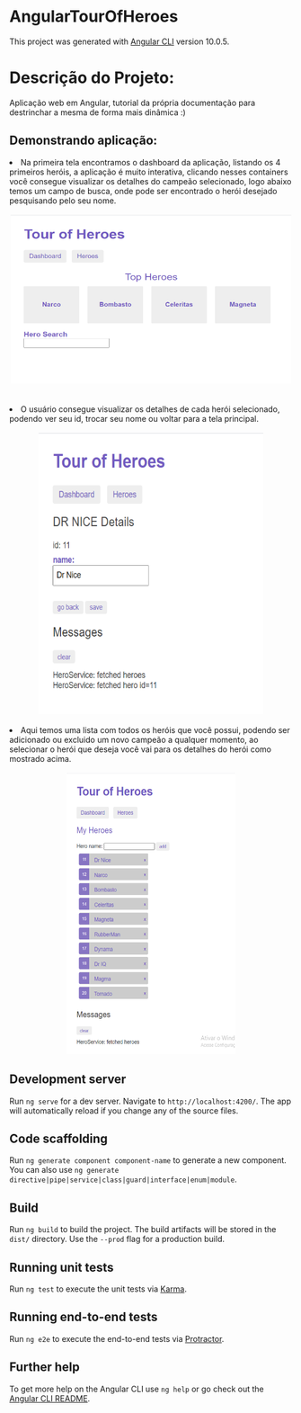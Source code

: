 # AngularTourOfHeroes

This project was generated with [Angular CLI](https://github.com/angular/angular-cli) version 10.0.5.

# Descrição do Projeto:
Aplicação web em Angular, tutorial da própria documentação para destrinchar a mesma de forma mais dinâmica :)

## Demonstrando aplicação:
<li>
    Na primeira tela encontramos o dashboard da aplicação, listando os 4 primeiros heróis, a aplicação é muito interativa, clicando nesses containers você consegue visualizar os detalhes do campeão selecionado, logo abaixo temos um campo de busca, onde pode ser encontrado o herói desejado pesquisando pelo seu nome.
</li>
<br/>
<div align="center">
    <img width= 500 height= 300 src="imagensREADME/dashboard.PNG" alt="nome"/>
</div>
<br/>
<br/>
<li>
    O usuário consegue visualizar os detalhes de cada herói selecionado, podendo ver seu id, trocar seu nome ou voltar para a tela principal.
</li>
<br/>
<div align="center">
    <img width= 400 height= 500 src="imagensREADME/heroDetail.PNG" alt="nome"/>
</div>
<br/>
<li>
    Aqui temos uma lista com todos os heróis que você possui, podendo ser adicionado ou excluido um novo campeão a qualquer momento, ao selecionar o herói que deseja você vai para os detalhes do herói como mostrado acima.
</li>
<br/>
<div align="center">
    <img width= 300 height= 500 src="imagensREADME/heros.PNG" alt="nome"/>
</div>

## Development server

Run `ng serve` for a dev server. Navigate to `http://localhost:4200/`. The app will automatically reload if you change any of the source files.

## Code scaffolding

Run `ng generate component component-name` to generate a new component. You can also use `ng generate directive|pipe|service|class|guard|interface|enum|module`.

## Build

Run `ng build` to build the project. The build artifacts will be stored in the `dist/` directory. Use the `--prod` flag for a production build.

## Running unit tests

Run `ng test` to execute the unit tests via [Karma](https://karma-runner.github.io).

## Running end-to-end tests

Run `ng e2e` to execute the end-to-end tests via [Protractor](http://www.protractortest.org/).

## Further help

To get more help on the Angular CLI use `ng help` or go check out the [Angular CLI README](https://github.com/angular/angular-cli/blob/master/README.md).
